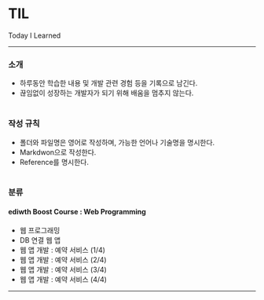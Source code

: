 TIL
===

Today I Learned

---

### 소개<br>

-	하루동안 학습한 내용 및 개발 관련 경험 등을 기록으로 남긴다.<br>
-	끊임없이 성장하는 개발자가 되기 위해 배움을 멈추지 않는다.<br><br>

### 작성 규칙<br>

-	폴더와 파일명은 영어로 작성하며, 가능한 언어나 기술명을 명시한다.<br>
-	Markdwon으로 작성한다.<br>
-	Reference를 명시한다.<br><br>

### 분류<br>

#### ediwth Boost Course : Web Programming<br>

-	웹 프로그래밍
-	DB 연결 웹 앱
-	웹 앱 개발 : 예약 서비스 (1/4)
-	웹 앱 개발 : 예약 서비스 (2/4)
-	웹 앱 개발 : 예약 서비스 (3/4)
-	웹 앱 개발 : 예약 서비스 (4/4)

---
